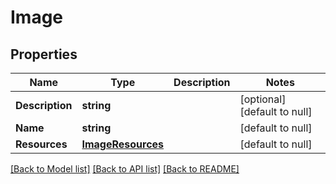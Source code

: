 # Image

## Properties
Name | Type | Description | Notes
------------ | ------------- | ------------- | -------------
**Description** | **string** |  | [optional] [default to null]
**Name** | **string** |  | [default to null]
**Resources** | [**ImageResources**](image_resources.md) |  | [default to null]

[[Back to Model list]](../README.md#documentation-for-models) [[Back to API list]](../README.md#documentation-for-api-endpoints) [[Back to README]](../README.md)
